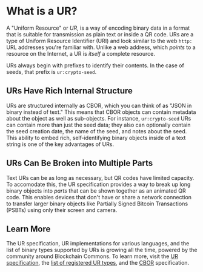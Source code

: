# What is a UR?

A "Uniform Resource" or *UR*, is a way of encoding binary data in a format that is suitable for transmission as plain text or inside a QR code. URs are a type of Uniform Resource Identifier (URI) and look similar to the web `http:` URL addresses you're familiar with. Unlike a web address, which *points* to a resource on the Internet, a UR is *itself* a complete resource. 

URs always begin with prefixes to identify their contents. In the case of seeds, that prefix is `ur:crypto-seed`.

## URs Have Rich Internal Structure

URs are structured internally as CBOR, which you can think of as "JSON in binary instead of text." This means that CBOR objects can contain metadata about the object as well as sub-objects. For instance, `ur:crypto-seed` URs can contain more than just the seed data; they also can optionally contain the seed creation date, the name of the seed, and notes about the seed. This ability to embed rich, self-identifying binary objects inside of a text string is one of the key advantages of URs.

## URs Can Be Broken into Multiple Parts

Text URs can be as long as necessary, but QR codes have limited capacity. To accomodate this, the UR specification provides a way to break up long binary objects into *parts* that can be shown together as an animated QR code. This enables devices that don't have or share a network connection to transfer larger binary objects like Partially Signed Bitcoin Transactions (PSBTs) using only their screen and camera.

## Learn More

The UR specification, UR implementations for various languages, and the list of binary types supported by URs is growing all the time, powered by the community around Blockchain Commons. To learn more, visit the [UR specification](https://github.com/BlockchainCommons/Research/blob/master/papers/bcr-2020-005-ur.md), the [list of registered UR types](https://github.com/BlockchainCommons/Research/blob/master/papers/bcr-2020-006-urtypes.md), and the [CBOR](https://cbor.io/) specification.

